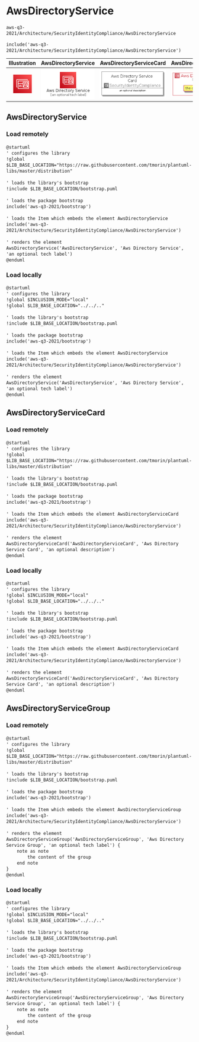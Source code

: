 # AwsDirectoryService


```text
aws-q3-2021/Architecture/SecurityIdentityCompliance/AwsDirectoryService
```

```text
include('aws-q3-2021/Architecture/SecurityIdentityCompliance/AwsDirectoryService')
```



| Illustration | AwsDirectoryService | AwsDirectoryServiceCard | AwsDirectoryServiceGroup |
| :---: | :---: | :---: | :---: |
| ![illustration for Illustration](../../../aws-q3-2021/Architecture/SecurityIdentityCompliance/AwsDirectoryService.png) | ![illustration for AwsDirectoryService](../../../aws-q3-2021/Architecture/SecurityIdentityCompliance/AwsDirectoryService.Local.png) | ![illustration for AwsDirectoryServiceCard](../../../aws-q3-2021/Architecture/SecurityIdentityCompliance/AwsDirectoryServiceCard.Local.png) | ![illustration for AwsDirectoryServiceGroup](../../../aws-q3-2021/Architecture/SecurityIdentityCompliance/AwsDirectoryServiceGroup.Local.png) |




## AwsDirectoryService

### Load remotely
```plantuml
@startuml
' configures the library
!global $LIB_BASE_LOCATION="https://raw.githubusercontent.com/tmorin/plantuml-libs/master/distribution"

' loads the library's bootstrap
!include $LIB_BASE_LOCATION/bootstrap.puml

' loads the package bootstrap
include('aws-q3-2021/bootstrap')

' loads the Item which embeds the element AwsDirectoryService
include('aws-q3-2021/Architecture/SecurityIdentityCompliance/AwsDirectoryService')

' renders the element
AwsDirectoryService('AwsDirectoryService', 'Aws Directory Service', 'an optional tech label')
@enduml
```

### Load locally
```plantuml
@startuml
' configures the library
!global $INCLUSION_MODE="local"
!global $LIB_BASE_LOCATION="../../.."

' loads the library's bootstrap
!include $LIB_BASE_LOCATION/bootstrap.puml

' loads the package bootstrap
include('aws-q3-2021/bootstrap')

' loads the Item which embeds the element AwsDirectoryService
include('aws-q3-2021/Architecture/SecurityIdentityCompliance/AwsDirectoryService')

' renders the element
AwsDirectoryService('AwsDirectoryService', 'Aws Directory Service', 'an optional tech label')
@enduml
```

## AwsDirectoryServiceCard

### Load remotely
```plantuml
@startuml
' configures the library
!global $LIB_BASE_LOCATION="https://raw.githubusercontent.com/tmorin/plantuml-libs/master/distribution"

' loads the library's bootstrap
!include $LIB_BASE_LOCATION/bootstrap.puml

' loads the package bootstrap
include('aws-q3-2021/bootstrap')

' loads the Item which embeds the element AwsDirectoryServiceCard
include('aws-q3-2021/Architecture/SecurityIdentityCompliance/AwsDirectoryService')

' renders the element
AwsDirectoryServiceCard('AwsDirectoryServiceCard', 'Aws Directory Service Card', 'an optional description')
@enduml
```

### Load locally
```plantuml
@startuml
' configures the library
!global $INCLUSION_MODE="local"
!global $LIB_BASE_LOCATION="../../.."

' loads the library's bootstrap
!include $LIB_BASE_LOCATION/bootstrap.puml

' loads the package bootstrap
include('aws-q3-2021/bootstrap')

' loads the Item which embeds the element AwsDirectoryServiceCard
include('aws-q3-2021/Architecture/SecurityIdentityCompliance/AwsDirectoryService')

' renders the element
AwsDirectoryServiceCard('AwsDirectoryServiceCard', 'Aws Directory Service Card', 'an optional description')
@enduml
```

## AwsDirectoryServiceGroup

### Load remotely
```plantuml
@startuml
' configures the library
!global $LIB_BASE_LOCATION="https://raw.githubusercontent.com/tmorin/plantuml-libs/master/distribution"

' loads the library's bootstrap
!include $LIB_BASE_LOCATION/bootstrap.puml

' loads the package bootstrap
include('aws-q3-2021/bootstrap')

' loads the Item which embeds the element AwsDirectoryServiceGroup
include('aws-q3-2021/Architecture/SecurityIdentityCompliance/AwsDirectoryService')

' renders the element
AwsDirectoryServiceGroup('AwsDirectoryServiceGroup', 'Aws Directory Service Group', 'an optional tech label') {
    note as note
        the content of the group
    end note
}
@enduml
```

### Load locally
```plantuml
@startuml
' configures the library
!global $INCLUSION_MODE="local"
!global $LIB_BASE_LOCATION="../../.."

' loads the library's bootstrap
!include $LIB_BASE_LOCATION/bootstrap.puml

' loads the package bootstrap
include('aws-q3-2021/bootstrap')

' loads the Item which embeds the element AwsDirectoryServiceGroup
include('aws-q3-2021/Architecture/SecurityIdentityCompliance/AwsDirectoryService')

' renders the element
AwsDirectoryServiceGroup('AwsDirectoryServiceGroup', 'Aws Directory Service Group', 'an optional tech label') {
    note as note
        the content of the group
    end note
}
@enduml
```


